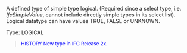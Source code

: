 ﻿A defined type of simple type logical. (Required since a select type, i.e. _IfcSimpleValue_, cannot include directly simple types in its select list). Logical datatype can have values TRUE, FALSE or UNKNOWN.

Type: LOGICAL

> <font size="-1" color="#0000FF">HISTORY New type in IFC Release 2x.
</font>